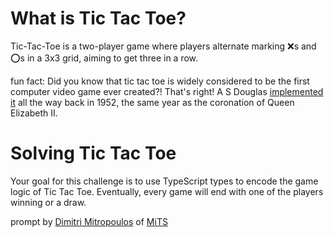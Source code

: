 # What is Tic Tac Toe?

Tic-Tac-Toe is a two-player game where players alternate marking ❌s and ⭕s in a 3x3 grid, aiming to get three in a row.

fun fact: Did you know that tic tac toe is widely considered to be the first computer video game ever created?! That's right! A S Douglas [implemented it](<https://en.wikipedia.org/wiki/OXO_(video_game)>) all the way back in 1952, the same year as the coronation of Queen Elizabeth II.

# Solving Tic Tac Toe

Your goal for this challenge is to use TypeScript types to encode the game logic of Tic Tac Toe. Eventually, every game will end with one of the players winning or a draw.

prompt by [Dimitri Mitropoulos](https://github.com/dimitropoulos) of [MiTS](https://www.youtube.com/@MichiganTypeScript)
